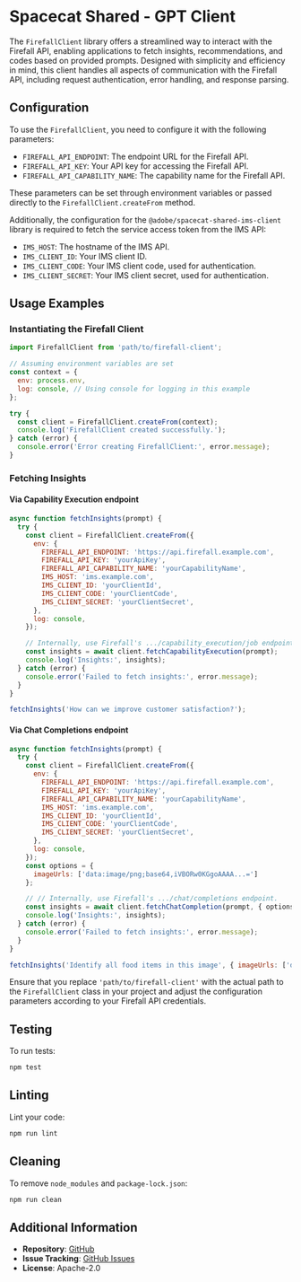 # Spacecat Shared - GPT Client

The `FirefallClient` library offers a streamlined way to interact with the Firefall API, enabling applications to fetch insights, recommendations, and codes based on provided prompts. Designed with simplicity and efficiency in mind, this client handles all aspects of communication with the Firefall API, including request authentication, error handling, and response parsing.

## Configuration

To use the `FirefallClient`, you need to configure it with the following parameters:

- `FIREFALL_API_ENDPOINT`: The endpoint URL for the Firefall API.
- `FIREFALL_API_KEY`: Your API key for accessing the Firefall API.
- `FIREFALL_API_CAPABILITY_NAME`: The capability name for the Firefall API.

These parameters can be set through environment variables or passed directly to the `FirefallClient.createFrom` method.

Additionally, the configuration for the `@adobe/spacecat-shared-ims-client` library is required to fetch the service access token from the IMS API:

- `IMS_HOST`: The hostname of the IMS API.
- `IMS_CLIENT_ID`: Your IMS client ID.
- `IMS_CLIENT_CODE`: Your IMS client code, used for authentication.
- `IMS_CLIENT_SECRET`: Your IMS client secret, used for authentication.

## Usage Examples

### Instantiating the Firefall Client

```javascript
import FirefallClient from 'path/to/firefall-client';

// Assuming environment variables are set
const context = {
  env: process.env,
  log: console, // Using console for logging in this example
};

try {
  const client = FirefallClient.createFrom(context);
  console.log('FirefallClient created successfully.');
} catch (error) {
  console.error('Error creating FirefallClient:', error.message);
}
```

### Fetching Insights

#### Via Capability Execution endpoint

```javascript
async function fetchInsights(prompt) {
  try {
    const client = FirefallClient.createFrom({
      env: {
        FIREFALL_API_ENDPOINT: 'https://api.firefall.example.com',
        FIREFALL_API_KEY: 'yourApiKey',
        FIREFALL_API_CAPABILITY_NAME: 'yourCapabilityName',
        IMS_HOST: 'ims.example.com',
        IMS_CLIENT_ID: 'yourClientId',
        IMS_CLIENT_CODE: 'yourClientCode',
        IMS_CLIENT_SECRET: 'yourClientSecret',
      },
      log: console,
    });

    // Internally, use Firefall's .../capability_execution/job endpoint.
    const insights = await client.fetchCapabilityExecution(prompt);
    console.log('Insights:', insights);
  } catch (error) {
    console.error('Failed to fetch insights:', error.message);
  }
}

fetchInsights('How can we improve customer satisfaction?');
```

#### Via Chat Completions endpoint

```javascript
async function fetchInsights(prompt) {
  try {
    const client = FirefallClient.createFrom({
      env: {
        FIREFALL_API_ENDPOINT: 'https://api.firefall.example.com',
        FIREFALL_API_KEY: 'yourApiKey',
        FIREFALL_API_CAPABILITY_NAME: 'yourCapabilityName',
        IMS_HOST: 'ims.example.com',
        IMS_CLIENT_ID: 'yourClientId',
        IMS_CLIENT_CODE: 'yourClientCode',
        IMS_CLIENT_SECRET: 'yourClientSecret',
      },
      log: console,
    });
    const options = {
      imageUrls: ['data:image/png;base64,iVBORw0KGgoAAAA...=']
    };

    // // Internally, use Firefall's .../chat/completions endpoint.
    const insights = await client.fetchChatCompletion(prompt, { options });
    console.log('Insights:', insights);
  } catch (error) {
    console.error('Failed to fetch insights:', error.message);
  }
}

fetchInsights('Identify all food items in this image', { imageUrls: ['data:image/png;base64,iVBORw0KGgoAAAA...='] });
```

Ensure that you replace `'path/to/firefall-client'` with the actual path to the `FirefallClient` class in your project and adjust the configuration parameters according to your Firefall API credentials.

## Testing

To run tests:

```bash
npm test
```

## Linting

Lint your code:

```bash
npm run lint
```

## Cleaning

To remove `node_modules` and `package-lock.json`:

```bash
npm run clean
```

## Additional Information

- **Repository**: [GitHub](https://github.com/adobe/spacecat-shared.git)
- **Issue Tracking**: [GitHub Issues](https://github.com/adobe/spacecat-shared/issues)
- **License**: Apache-2.0
